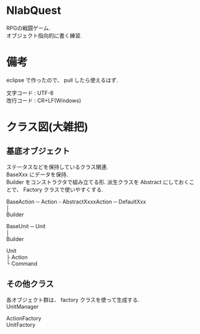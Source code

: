 # NlabQuest  
RPGの戦闘ゲーム.  
オブジェクト指向的に書く練習.  


# 備考  
eclipse で作ったので、 pull したら使えるはず.  

文字コード : UTF-8  
改行コード : CR+LF(Windows)  

# クラス図(大雑把)  
## 基底オブジェクト  
ステータスなどを保持しているクラス関連.  
BaseXxx にデータを保持.  
Builder をコンストラクタで組み立てる形.
派生クラスを Abstract にしておくことで、 Factory クラスで使いやすくする.

BaseAction ─ Action - AbstractXxxxAction ─ DefaultXxx  
│  
Builder  

BaseUnit ─ Unit  
│  
Builder  

Unit  
├ Action  
└ Command  

## その他クラス  
各オブジェクト群は、 factory クラスを使って生成する.  
UnitManager  

ActionFactory  
UnitFactory  
